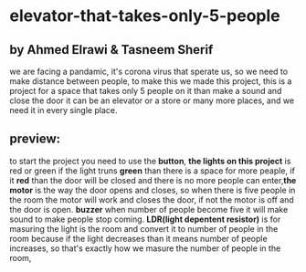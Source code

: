 # elevator-that-takes-only-5-people
## by Ahmed Elrawi & Tasneem Sherif 
we are facing a pandamic, it's corona virus that sperate us, so we need to make distance between 
people, to make this we made this project, this is a project for a space that takes only 5 people on 
it than make a sound and close the door
it can be an elevator or a store or many more places, and we need it in every single place.
## preview:
to start the project you need to use the **button**, 
**the lights on this project** is red or green if the 
light truns **green** than there is a space for more peaple, if it **red** than the door will be closed and there
is no more people can enter,**the motor** is the way the door opens and closes, so when there is five people 
in the room the motor will work and closes the door, if not the motor is off and the door is open.
**buzzer** when number of people become five it will make sound to make people stop coming.
**LDR(light depentent resistor)** is for masuring the light is the room and convert it to number of people 
in the room because if the light decreases than it means number of people increases, so that's exactly how 
we masure the number of people in the room,

